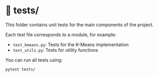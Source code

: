 # 📂 tests/

This folder contains unit tests for the main components of the project.

Each test file corresponds to a module, for example:
- `test_kmeans.py`: Tests for the K-Means implementation
- `test_utils.py`: Tests for utility functions

You can run all tests using:

```bash
pytest tests/
